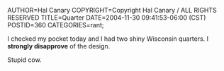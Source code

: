AUTHOR=Hal Canary
COPYRIGHT=Copyright Hal Canary / ALL RIGHTS RESERVED
TITLE=Quarter
DATE=2004-11-30 09:41:53-06:00 (CST)
POSTID=360
CATEGORIES=rant;

I checked my pocket today and I had two shiny Wisconsin quarters. I **strongly disapprove** of the design.

Stupid cow.
